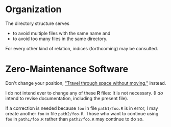 # Organization

The directory structure serves

- to avoid multiple files with the same name and
- to avoid too many files in the same directory.

For every other kind of relation, indices (forthcoming) may be consulted.

# Zero-Maintenance Software

Don't change your position, ["Travel through space without moving,"](https://en.wikiquote.org/wiki/Dune_(film)) instead.

I do not intend ever to change any of these **R** files: It is not necessary. (I _do_ intend to revise documentation, including the present file).

If a correction is needed because `foo` in file `path1/foo.R` is in error, I may create another `foo` in file `path2/foo.R`.
Those who want to continue using `foo` in `path1/foo.R` rather than `path2/foo.R` may continue to do so.
